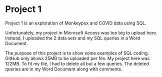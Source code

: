 # Project 1

Project 1 is an exploration of Monkeypox and COVID data using SQL.

Unfortunately, my project in Microsoft Access was too big to upload here. Instead, I uploaded the 2 data sets and my SQL queries in a Word Document.

The purpose of this project is to show some examples of SQL coding. GitHub only allows 25MB to be uploaded per file. My project here was 122MB. To fit my file, I had to delete all but a few queries. The deleted queries are in my Word Document along with comments.
